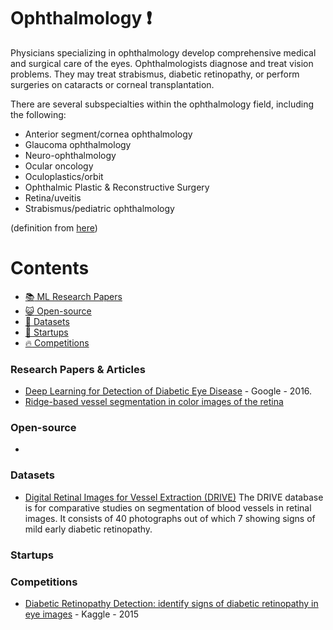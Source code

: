 # Ophthalmology :heavy_exclamation_mark:
Physicians specializing in ophthalmology develop comprehensive medical and surgical care of the eyes. Ophthalmologists diagnose and treat vision problems. They may treat strabismus, diabetic retinopathy, or perform surgeries on cataracts or corneal transplantation.

There are several subspecialties within the ophthalmology field, including the following:

* Anterior segment/cornea ophthalmology
* Glaucoma ophthalmology
* Neuro-ophthalmology
* Ocular oncology
* Oculoplastics/orbit
* Ophthalmic Plastic & Reconstructive Surgery
* Retina/uveitis
* Strabismus/pediatric ophthalmology

(definition from [here](https://www.sgu.edu/blog/medical/ultimate-list-of-medical-specialties/))

# Contents 
- [:books: ML Research Papers](#research-papers)
- [:smiley_cat: Open-source](#open-source)
- [:notebook: Datasets](#datasets)
- [:eyes: Startups](#startups)
- [:fire: Competitions](#competitions)

### Research Papers & Articles
- [Deep Learning for Detection of Diabetic Eye Disease](https://ai.googleblog.com/2016/11/deep-learning-for-detection-of-diabetic.html) - Google - 2016.
- [Ridge-based vessel segmentation in color images of the retina]( https://ieeexplore.ieee.org/document/1282003)
### Open-source
- 
### Datasets
- [Digital Retinal Images for Vessel Extraction (DRIVE)](http://www.isi.uu.nl/Research/Databases/DRIVE/download.php) The DRIVE database is for comparative studies on segmentation of blood vessels in retinal images. It consists of 40 photographs out of which 7 showing signs of mild early diabetic retinopathy.

### Startups

### Competitions
- [Diabetic Retinopathy Detection: identify signs of diabetic retinopathy in eye images](https://www.kaggle.com/c/diabetic-retinopathy-detection) - Kaggle - 2015
